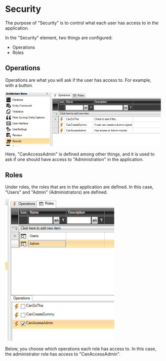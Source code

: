 # Security

The purpose of "Security" is to control what each user has access to in the application.

In the "Security" element, two things are configured:

- Operations
- Roles

## Operations

Operations are what you will ask if the user has access to. For example, with a button.

![Alt text](media/security.png)

Here, "CanAccessAdmin" is defined among other things, and it is used to ask if one should have access to "Administration" in the application.

## Roles

Under roles, the roles that are in the application are defined. In this case, "Users" and "Admin" (Administrators) are defined.

![Alt text](media/security-1.png)

Below, you choose which operations each role has access to. In this case, the administrator role has access to "CanAccessAdmin".